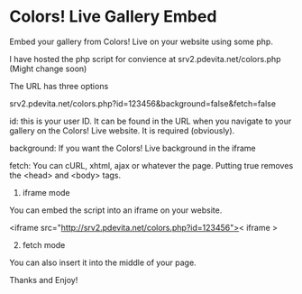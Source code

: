 Colors! Live Gallery Embed
==========================

Embed your gallery from Colors! Live on your website using some php.


I have hosted the php script for convience at srv2.pdevita.net/colors.php (Might change soon)

The URL has three options

srv2.pdevita.net/colors.php?id=123456&background=false&fetch=false

id: this is your user ID. It can be found in the URL when you navigate to your gallery on the Colors! Live website. It is required (obviously).

background: If you want the Colors! Live background in the iframe

fetch: You can cURL, xhtml, ajax or whatever the page. Putting true removes the \<head\> and \<body\> tags.

1) iframe mode

You can embed the script into an iframe on your website.

\<iframe src="http://srv2.pdevita.net/colors.php?id=123456">< iframe \>

2) fetch mode

You can also insert it into the middle of your page.

<?php
  $data = file_get_contents('http://srv.pdevita.net/colors.php?id=123456&fetch=true');
  echo $data;
?>


Thanks and Enjoy!
